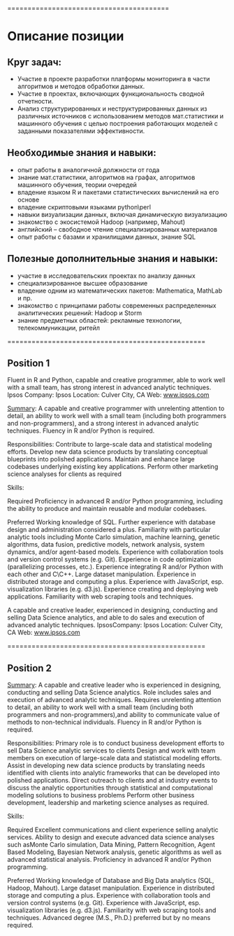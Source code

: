 
========================================
# Описание позиции
## Круг задач:
- Участие в проекте разработки платформы мониторинга в части алгоритмов и методов обработки данных.
- Участие в проектах, включающих функциональность сводной отчетности.
- Анализ структурированных и неструктурированных данных из различных источников с использованием методов мат.статистики и машинного обучения с целью построения работающих моделей с заданными показателями эффективности.

## Необходимые знания и навыки:
- опыт работы в аналогичной должности от года
- знание мат.статистики, алгоритмов на графах, алгоритмов машинного обучения, теории очередей
- владение языком R и пакетами статистических вычислений на его основе
- владение скриптовыми языками python\perl
- навыки визуализации данных, включая динамическую визуализацию
- знакомство с экосистемой Hadoop (например, Mahout)
- английский – свободное чтение специализированных материалов
- опыт работы с базами и хранилищами данных, знание SQL

## Полезные дополнительные знания и навыки:
- участие в исследовательских проектах по анализу данных
- специализированное высшее образование
- владение одним из математических пакетов: Mathematica, MathLab и пр.
- знакомство с принципами работы современных распределенных аналитических решений: Hadoop и Storm
- знание предметных областей: рекламные технологии, телекоммуникации, ритейл

=================================================
## Position 1
Fluent in R and Python, capable and creative programmer, able to work well with a small team, has strong interest in advanced analytic techniques. Ipsos Company: Ipsos
Location: Culver City, CA
Web: www.ipsos.com 


[Summary](http://www.kdnuggets.com/jobs/15/06-03-ipsos-data-scientist.html): A capable and creative programmer with unrelenting attention to detail, an ability to work well with a small team (including both programmers and non-programmers), and a strong interest in advanced analytic techniques. Fluency in R and/or Python is required. 

Responsibilities: 
Contribute to large-scale data and statistical modeling efforts.
Develop new data science products by translating conceptual blueprints into polished applications.
Maintain and enhance large codebases underlying existing key applications.
Perform other marketing science analyses for clients as required

 
Skills: 

Required 
Proficiency in advanced R and/or Python programming, including the ability to produce and maintain reusable and modular codebases.

 
Preferred 
Working knowledge of SQL. Further experience with database design and administration considered a plus.
Familiarity with particular analytic tools including Monte Carlo simulation, machine learning, genetic algorithms, data fusion, predictive models, network analysis, system dynamics, and/or agent-based models.
Experience with collaboration tools and version control systems (e.g. Git).
Experience in code optimization (parallelizing processes, etc.).
Experience integrating R and/or Python with each other and C\C++.
Large dataset manipulation. Experience in distributed storage and computing a plus.
Experience with JavaScript, esp. visualization libraries (e.g. d3.js).
Experience creating and deploying web applications.
Familiarity with web scraping tools and techniques.

A capable and creative leader, experienced in designing, conducting and selling Data Science analytics, and able to do sales and execution of advanced analytic techniques. IpsosCompany: Ipsos
Location: Culver City, CA
Web: www.ipsos.com 


=================================================
## Position 2

[Summary](http://www.kdnuggets.com/jobs/15/06-03-ipsos-senior-data-scientist.html): A capable and creative leader who is experienced in designing, conducting and selling Data Science analytics. Role includes sales and execution of advanced analytic techniques. Requires unrelenting attention to detail, an ability to work well with a small team (including both programmers and non-programmers),and ability to communicate value of methods to non-technical individuals. Fluency in R and/or Python is required. 

Responsibilities: 
Primary role is to conduct business development efforts to sell Data Science analytic services to clients
Design and work with team members on execution of large-scale data and statistical modeling efforts.
Assist in developing new data science products by translating needs identified with clients into analytic frameworks that can be developed into polished applications.
Direct outreach to clients and at industry events to discuss the analytic opportunities through statistical and computational modeling solutions to business problems
Perform other business development, leadership and marketing science analyses as required.

 
Skills: 

Required 
Excellent communications and client experience selling analytic services.
Ability to design and execute advanced data science analyses such asMonte Carlo simulation, Data Mining, Pattern Recognition, Agent Based Modeling, Bayesian Network analysis, genetic algorithms as well as advanced statistical analysis.
Proficiency in advanced R and/or Python programming.

 
Preferred
Working knowledge of Database and Big Data analytics (SQL, Hadoop, Mahout).
Large dataset manipulation. Experience in distributed storage and computing a plus.
Experience with collaboration tools and version control systems (e.g. Git).
Experience with JavaScript, esp. visualization libraries (e.g. d3.js).
Familiarity with web scraping tools and techniques.
Advanced degree (M.S., Ph.D.) preferred but by no means required.